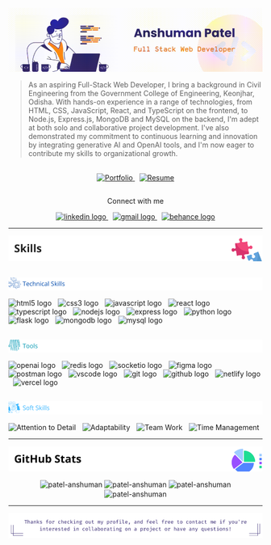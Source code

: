 ![Anshuman Patel -- Full Stack Web Developer!](images/github_banner.gif "Anshuman Patel -- Full Stack Web Developer")

> As an aspiring Full-Stack Web Developer, I bring a background in Civil Engineering from the Government College of Engineering, Keonjhar, Odisha. With hands-on experience in a range of technologies, from HTML, CSS, JavaScript, React, and TypeScript on the frontend, to Node.js, Express.js, MongoDB and MySQL on the backend, I'm adept at both solo and collaborative project development. I've also demonstrated my commitment to continuous learning and innovation by integrating generative AI and OpenAI tools, and I'm now eager to contribute my skills to organizational growth.

<br clear="both">

<div align="center">
  <a href="https://drive.google.com/file/d/1klkZIhWPlNhSPiF2gR4YOyKMtD48l8uq/view?usp=sharing" target="_blank">
    <img src="https://img.shields.io/static/v1?message=Resume&label=My&color=319676&logoColor=white&labelColor=333&style=for-the-badge" height="40" alt="Portfolio"  />
  </a>
  <img width="5" />
  <a href="https://patel-anshuman.github.io/" target="_blank">
    <img src="https://img.shields.io/static/v1?message=Portfolio&label=My&color=de2844&logoColor=white&labelColor=333&style=for-the-badge" height="40" alt="Resume"  />
  </a>
</div>

##
<p align="center">Connect with me</p>
<div align="center">
  <a href="https://www.linkedin.com/in/patel-anshuman" target="_blank">
    <img src="https://img.shields.io/static/v1?message=LinkedIn&logo=linkedin&label=&color=0077B5&logoColor=white&labelColor=&style=for-the-badge" height="30" alt="linkedin logo" borderRadius="20px" />
  </a>
  <img width="5" />
  <a href="mailto:patelanshuman6@gmail.com" target="_blank">
    <img src="https://img.shields.io/static/v1?message=Gmail&logo=gmail&label=&color=D14836&logoColor=white&labelColor=&style=for-the-badge" height="30" alt="gmail logo"  />
  </a>
  <img width="5" />
  <a href="https://www.behance.net/patel-anshuman" target="_blank">
    <img src="https://img.shields.io/static/v1?message=Behance&logo=behance&label=&color=1769ff&logoColor=white&labelColor=&style=for-the-badge" height="30" alt="behance logo"  />
  </a>
</div>

***
![Skills!](/images/heading_skills.png "Skills") 

##
![Technical skills!](/images/sh_tech.png "Technical Skills")
<div align="left">
  <img src="https://img.shields.io/badge/HTML5-E34F26?logo=html5&logoColor=white&style=for-the-badge" height="30" alt="html5 logo" />
  <img width="5" />
  <img src="https://img.shields.io/badge/CSS3-1572B6?logo=css3&logoColor=white&style=for-the-badge" height="30" alt="css3 logo" />
  <img width="5" />
  <img src="https://img.shields.io/badge/JavaScript-F7DF1E?logo=javascript&logoColor=black&style=for-the-badge" height="30" alt="javascript logo" />
  <img width="5" />
  <img src="https://img.shields.io/badge/React-61DAFB?logo=react&logoColor=black&style=for-the-badge" height="30" alt="react logo" />
  <img width="5" />
  <img src="https://img.shields.io/badge/TypeScript-3178C6?logo=typescript&logoColor=white&style=for-the-badge" height="30" alt="typescript logo" />
  <img width="5" />
  <img src="https://img.shields.io/badge/Node.js-339933?logo=nodedotjs&logoColor=white&style=for-the-badge" height="30" alt="nodejs logo" />
  <img width="5" />
  <img src="https://img.shields.io/badge/Express-000000?logo=express&logoColor=white&style=for-the-badge" height="30" alt="express logo" />
  <img width="5" />
  <img src="https://img.shields.io/badge/Python-FBD02D?logo=python&logoColor=white&style=for-the-badge" height="30" alt="python logo" />
  <img width="5" />
  <img src="https://img.shields.io/badge/Flask-000000?logo=flask&logoColor=white&style=for-the-badge" height="30" alt="flask logo" />
  <img width="5" />
  <img src="https://img.shields.io/badge/MongoDB-47A248?logo=mongodb&logoColor=white&style=for-the-badge" height="30" alt="mongodb logo" />
  <img width="5" />
  <img src="https://img.shields.io/badge/MySQL-4479A1?logo=mysql&logoColor=white&style=for-the-badge" height="30" alt="mysql logo" />
  <img width="5" />
</div>

##
![Tools!](/images/sh_tools.png "Tools")
<div align="left">
  <img src="https://img.shields.io/badge/OpenAI-010101?logo=openai&logoColor=white&style=for-the-badge" height="30" alt="openai logo" />
  <img width="5" />
  <img src="https://img.shields.io/badge/Redis-DC382D?logo=redis&logoColor=white&style=for-the-badge" height="30" alt="redis logo" />
  <img width="5" />
  <img src="https://img.shields.io/badge/Socket.io-010101?logo=socketdotio&logoColor=white&style=for-the-badge" height="30" alt="socketio logo" />
  <img width="5" />
  <img src="https://img.shields.io/badge/Figma-A259FF?logo=figma&logoColor=white&style=for-the-badge" height="30" alt="figma logo" />
  <img width="5" />
  <img src="https://img.shields.io/badge/Postman-FF6C37?logo=postman&logoColor=black&style=for-the-badge" height="30" alt="postman logo" />
  <img width="5" />
  <img src="https://img.shields.io/badge/Visual Studio Code-007ACC?logo=visualstudiocode&logoColor=white&style=for-the-badge" height="30" alt="vscode logo" />
  <img width="5" />
  <img src="https://img.shields.io/badge/Git-F05032?logo=git&logoColor=white&style=for-the-badge" height="30" alt="git logo" />
  <img width="5" />
  <img src="https://img.shields.io/badge/GitHub-181717?logo=github&logoColor=white&style=for-the-badge" height="30" alt="github logo" />
  <img width="5" />
  <img src="https://img.shields.io/badge/Netlify-00C7B7?logo=netlify&logoColor=black&style=for-the-badge" height="30" alt="netlify logo" />
  <img width="5" />
  <img src="https://img.shields.io/badge/Vercel-000000?logo=vercel&logoColor=white&style=for-the-badge" height="30" alt="vercel logo" />
</div>

##
![Soft skills!](/images/sh_soft.png "Soft Skills")
<div align="left">
  <img src="https://img.shields.io/badge/Attention to Detail-004080?&logoColor=white&style=for-the-badge" height="30" alt="Attention to Detail" />
  <img width="5" />
  <img src="https://img.shields.io/badge/Adaptability-669966?logoColor=white&style=for-the-badge" height="30" alt="Adaptability" />
  <img width="5" />
  <img src="https://img.shields.io/badge/Team Work-3399FF?logoColor=white&style=for-the-badge" height="30" alt="Team Work" />
  <img width="5" />
  <img src="https://img.shields.io/badge/Time Management-FFA500?logoColor=black&style=for-the-badge" height="30" alt="Time Management" />
</div>

***
![GitHub Statistics!](/images/heading_github.png "GitHub") 
  
<div align="center">
  
  <img src="https://github-readme-stats.vercel.app/api?username=patel-anshuman&show_icons=true&locale=en" alt="patel-anshuman" style="height: 200px;" />
  
  <img src="https://github-readme-stats.vercel.app/api/top-langs?username=patel-anshuman&show_icons=true&locale=en&layout=donut" alt="patel-anshuman" style="height: 200px;" />

  <img src="https://github-readme-streak-stats.herokuapp.com/?user=patel-anshuman" alt="patel-anshuman" style="height: 200px;" />

  <img src="https://github-profile-trophy.vercel.app/?username=patel-anshuman" alt="patel-anshuman" align="center" />
</div>

***
![Thanks for checking out my profile, and feel free to contact me if you're interested in collaborating on a project or have any questions!!](/images/github_footer.png "GitHub Footer")
